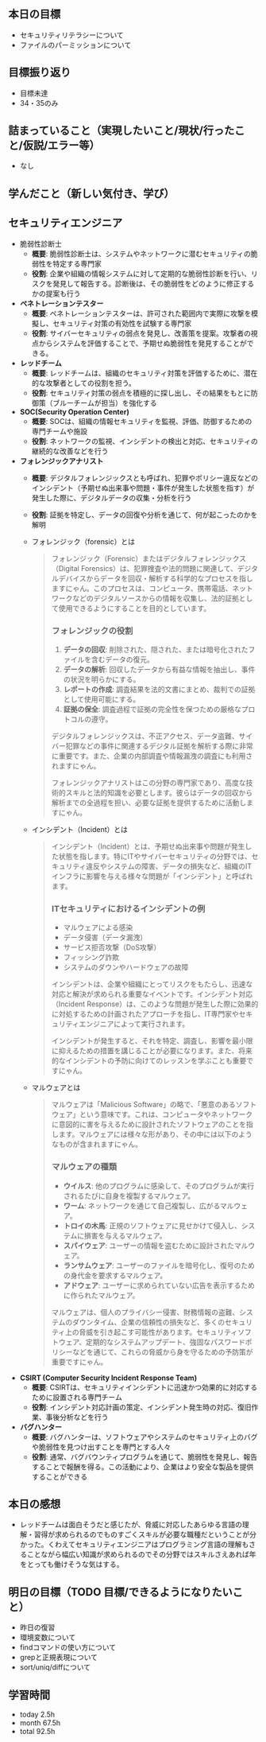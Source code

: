 ## 本日の目標
- セキュリティリテラシーについて
- ファイルのパーミッションについて

## 目標振り返り
- 目標未達
- 34・35のみ

## 詰まっていること（実現したいこと/現状/行ったこと/仮説/エラー等）
- なし

## 学んだこと（新しい気付き、学び）
## セキュリティエンジニア
- 脆弱性診断士
    - **概要**: 脆弱性診断士は、システムやネットワークに潜むセキュリティの脆弱性を特定する専門家
    - **役割**: 企業や組織の情報システムに対して定期的な脆弱性診断を行い、リスクを発見して報告する。診断後は、その脆弱性をどのように修正するかの提案も行う
- ****ペネトレーションテスター****
    - **概要**: ペネトレーションテスターは、許可された範囲内で実際に攻撃を模擬し、セキュリティ対策の有効性を試験する専門家
    - **役割**: サイバーセキュリティの弱点を発見し、改善策を提案。攻撃者の視点からシステムを評価することで、予期せぬ脆弱性を発見することができる。
- ****レッドチーム****
    - **概要**: レッドチームは、組織のセキュリティ対策を評価するために、潜在的な攻撃者としての役割を担う。
    - **役割**: セキュリティ対策の弱点を積極的に探し出し、その結果をもとに防御策（ブルーチームが担当）を強化する
- **SOC(Security Operation Center)**
    - **概要**: SOCは、組織の情報セキュリティを監視、評価、防御するための専門チームや施設
    - **役割**: ネットワークの監視、インシデントの検出と対応、セキュリティの継続的な改善などを行う
- **フォレンジックアナリスト**
    - **概要**: デジタルフォレンジックスとも呼ばれ、犯罪やポリシー違反などのインシデント（予期せぬ出来事や問題・事件が発生した状態を指す）が発生した際に、デジタルデータの収集・分析を行う
    - **役割**: 証拠を特定し、データの回復や分析を通じて、何が起こったのかを解明
    - フォレンジック（forensic）とは
        
        > フォレンジック（Forensic）またはデジタルフォレンジックス（Digital Forensics）は、犯罪捜査や法的問題に関連して、デジタルデバイスからデータを回収・解析する科学的なプロセスを指しますにゃん。このプロセスは、コンピュータ、携帯電話、ネットワークなどのデジタルソースからの情報を収集し、法的証拠として使用できるようにすることを目的としています。
        > 
        > 
        > ### **フォレンジックの役割**
        > 
        > 1. **データの回収**: 削除された、隠された、または暗号化されたファイルを含むデータの復元。
        > 2. **データの解析**: 回収したデータから有益な情報を抽出し、事件の状況を明らかにする。
        > 3. **レポートの作成**: 調査結果を法的文書にまとめ、裁判での証拠として使用可能にする。
        > 4. **証拠の保全**: 調査過程で証拠の完全性を保つための厳格なプロトコルの遵守。
        > 
        > デジタルフォレンジックスは、不正アクセス、データ盗難、サイバー犯罪などの事件に関連するデジタル証拠を解析する際に非常に重要です。また、企業の内部調査や情報漏洩の調査にも利用されますにゃん。
        > 
        > フォレンジックアナリストはこの分野の専門家であり、高度な技術的スキルと法的知識を必要とします。彼らはデータの回収から解析までの全過程を担い、必要な証拠を提供するために活動しますにゃん。
        > 
    - インシデント（Incident）とは
        
        > インシデント（Incident）とは、予期せぬ出来事や問題が発生した状態を指します。特にITやサイバーセキュリティの分野では、セキュリティ違反やシステムの障害、データの損失など、組織のITインフラに影響を与える様々な問題が「インシデント」と呼ばれます。
        > 
        > 
        > ### **ITセキュリティにおけるインシデントの例**
        > 
        > - マルウェアによる感染
        > - データ侵害（データ漏洩）
        > - サービス拒否攻撃（DoS攻撃）
        > - フィッシング詐欺
        > - システムのダウンやハードウェアの故障
        > 
        > インシデントは、企業や組織にとってリスクをもたらし、迅速な対応と解決が求められる重要なイベントです。インシデント対応（Incident Response）は、このような問題が発生した際に効果的に対処するための計画されたアプローチを指し、IT専門家やセキュリティエンジニアによって実行されます。
        > 
        > インシデントが発生すると、それを特定、調査し、影響を最小限に抑えるための措置を講じることが必要になります。また、将来的なインシデントの予防に向けてのレッスンを学ぶことも重要ですにゃん。
        > 
    - マルウェアとは
        
        > マルウェアは「Malicious Software」の略で、「悪意のあるソフトウェア」という意味です。これは、コンピュータやネットワークに意図的に害を与えるために設計されたソフトウェアのことを指します。マルウェアには様々な形があり、その中には以下のようなものが含まれますにゃん。
        > 
        > 
        > ### **マルウェアの種類**
        > 
        > - **ウイルス**: 他のプログラムに感染して、そのプログラムが実行されるたびに自身を複製するマルウェア。
        > - **ワーム**: ネットワークを通じて自己複製し、広がるマルウェア。
        > - **トロイの木馬**: 正規のソフトウェアに見せかけて侵入し、システムに損害を与えるマルウェア。
        > - **スパイウェア**: ユーザーの情報を盗むために設計されたマルウェア。
        > - **ランサムウェア**: ユーザーのファイルを暗号化し、復号のための身代金を要求するマルウェア。
        > - **アドウェア**: ユーザーに求められていない広告を表示するために作られたマルウェア。
        > 
        > マルウェアは、個人のプライバシー侵害、財務情報の盗難、システムのダウンタイム、企業の信頼性の損失など、多くのセキュリティ上の脅威を引き起こす可能性があります。セキュリティソフトウェア、定期的なシステムアップデート、強固なパスワードポリシーなどを通じて、これらの脅威から身を守るための予防策が重要ですにゃん。
        > 
- ****CSIRT (Computer Security Incident Response Team)****
    - **概要**: CSIRTは、セキュリティインシデントに迅速かつ効果的に対応するために設置される専門チーム
    - **役割**: インシデント対応計画の策定、インシデント発生時の対応、復旧作業、事後分析などを行う
- ****バグハンター****
    - **概要**: バグハンターは、ソフトウェアやシステムのセキュリティ上のバグや脆弱性を見つけ出すことを専門とする人々
    - **役割**: 通常、バグバウンティプログラムを通じて、脆弱性を発見し、報告することで報酬を得る。この活動により、企業はより安全な製品を提供することができる

## 本日の感想
- レッドチームは面白そうだと感じたが、脅威に対応したあらゆる言語の理解・習得が求められるのでものすごくスキルが必要な職種だということが分かった。くわえてセキュリティエンジニアはプログラミング言語の理解もさることながら幅広い知識が求められるのでその分野ではスキルさえあれば年をとっても働けそうな気はする。

## 明日の目標（TODO 目標/できるようになりたいこと）
- 昨日の復習
- 環境変数について
- findコマンドの使い方について
- grepと正規表現について
- sort/uniq/diffについて
## 学習時間
- today 2.5h
- month 67.5h
- total 92.5h
